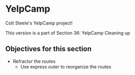 # YelpCamp
Colt Steele's YelpCamp project!

This version is a part of Section 36: YelpCamp Cleaning up

## Objectives for this section
- Refractor the routes
    - Use express outer to reorganize the routes
         